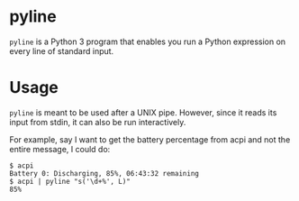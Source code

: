 pyline
======

`pyline` is a Python 3 program that enables you run a Python expression
on every line of standard input.

Usage
=====

`pyline` is meant to be used after a UNIX pipe. However, since it reads
its input from stdin, it can also be run interactively.

For example, say I want to get the battery percentage from acpi and not
the entire message, I could do:

    $ acpi
    Battery 0: Discharging, 85%, 06:43:32 remaining
    $ acpi | pyline "s('\d+%', L)"
    85%

